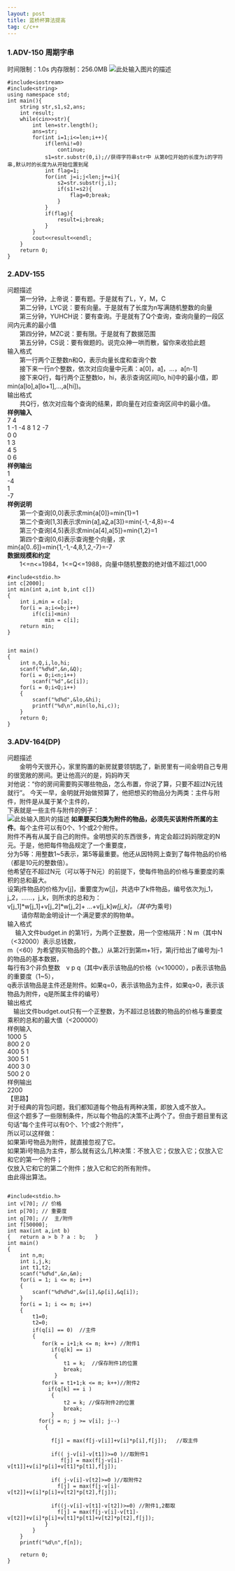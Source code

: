 ```yaml
---
layout: post
title: 蓝桥杯算法提高
tag: c/c++
---
```

###  1.ADV-150 周期字串
时间限制：1.0s        内存限制：256.0MB
![此处输入图片的描述][1]
```
#include<iostream>
#include<string>
using namespace std;
int main(){
	string str,s1,s2,ans;
	int result;
	while(cin>>str){
		int len=str.length();
		ans=str;
		for(int i=1;i<=len;i++){
			if(len%i!=0)
				continue;
			s1=str.substr(0,i);//获得字符串str中 从第0位开始的长度为i的字符串,默认时的长度为从开始位置到尾
			int flag=1;
			for(int j=i;j<len;j+=i){
				s2=str.substr(j,i);
				if(s1!=s2){
					flag=0;break;
				}
			}
			if(flag){
				result=i;break;
			}
		}
		cout<<result<<endl;
	}
	return 0;
}

```
### 2.ADV-155
问题描述<br/>
　　第一分钟，上帝说：要有题。于是就有了L，Y，M，C<br/>
　　第二分钟，LYC说：要有向量。于是就有了长度为n写满随机整数的向量<br/>
　　第三分钟，YUHCH说：要有查询。于是就有了Q个查询，查询向量的一段区间内元素的最小值<br/>
　　第四分钟，MZC说：要有限。于是就有了数据范围<br/>
　　第五分钟，CS说：要有做题的。说完众神一哄而散，留你来收拾此题<br/>
输入格式<br/>
　　第一行两个正整数n和Q，表示向量长度和查询个数<br/>
　　接下来一行n个整数，依次对应向量中元素：a[0]，a[1]，…，a[n-1]<br/>
　　接下来Q行，每行两个正整数lo，hi，表示查询区间[lo, hi]中的最小值，即min(a[lo],a[lo+1],…,a[hi])。<br/>
输出格式<br/>
　　共Q行，依次对应每个查询的结果，即向量在对应查询区间中的最小值。<br/>
**样例输入**<br/>
7 4<br/>
1 -1 -4 8 1 2 -7<br/>
0 0<br/>
1 3<br/>
4 5<br/>
0 6<br/>
**样例输出**<br/>
1<br/>
-4<br/>
1<br/>
-7<br/>
**样例说明**<br/>
　　第一个查询[0,0]表示求min{a[0]}=min{1}=1<br/>
　　第二个查询[1,3]表示求min{a[1],a[2],a[3]}=min{-1,-4,8}=-4<br/>
　　第三个查询[4,5]表示求min{a[4],a[5]}=min{1,2}=1<br/>
　　第四个查询[0,6]表示查询整个向量，求min{a[0..6]}=min{1,-1,-4,8,1,2,-7}=-7<br/>
**数据规模和约定**<br/>
　　1<=n<=1984，1<=Q<=1988，向量中随机整数的绝对值不超过1,000
```
#include<stdio.h>
int c[2000];
int min(int a,int b,int c[])
{
	int i,min = c[a];
	for(i = a;i<=b;i++)
		if(c[i]<min)
			min = c[i];
	return min;
}


int main()
{
	int n,Q,i,lo,hi;
	scanf("%d%d",&n,&Q);
	for(i = 0;i<n;i++)
		scanf("%d",&c[i]);
	for(i = 0;i<Q;i++)
	{
		scanf("%d%d",&lo,&hi);
		printf("%d\n",min(lo,hi,c));
	}
	return 0;
} 

```

### 3.ADV-164(DP)
问题描述<br/>
　　金明今天很开心，家里购置的新房就要领钥匙了，新房里有一间金明自己专用的很宽敞的房间。更让他高兴的是，妈妈昨天<br/>
对他说：“你的房间需要购买哪些物品，怎么布置，你说了算，只要不超过N元钱就行”。
今天一早，金明就开始做预算了，他把想买的物品分为两类：主件与附件，附件是从属于某个主件的，<br/>
下表就是一些主件与附件的例子：<br/>
![此处输入图片的描述][2]
**如果要买归类为附件的物品，必须先买该附件所属的主件**。每个主件可以有0个、1个或2个附件。<br/>
附件不再有从属于自己的附件。金明想买的东西很多，肯定会超过妈妈限定的N元。于是，他把每件物品规定了一个重要度，<br/>
分为5等：用整数1~5表示，第5等最重要。他还从因特网上查到了每件物品的价格（都是10元的整数倍）。<br/>
他希望在不超过N元（可以等于N元）的前提下，使每件物品的价格与重要度的乘积的总和最大。<br/>
设第j件物品的价格为v[j]，重要度为w[j]，共选中了k件物品，编号依次为j_1，j_2，……，j_k，则所求的总和为：<br/>
v[j_1]*w[j_1]+v[j_2]*w[j_2]+ …+v[j_k]*w[j_k]。（其中*为乘号)<br/>　　
请你帮助金明设计一个满足要求的购物单。<br/>
输入格式<br/>
　 输入文件budget.in 的第1行，为两个正整数，用一个空格隔开：N m（其中N（<32000）表示总钱数，<br/>
m（<60）为希望购买物品的个数。）从第2行到第m+1行，第j行给出了编号为j-1的物品的基本数据，<br/>
每行有3个非负整数　v p q（其中v表示该物品的价格（v<10000），p表示该物品的重要度（1~5），<br/>
q表示该物品是主件还是附件。如果q=0，表示该物品为主件，如果q>0，表示该物品为附件，q是所属主件的编号）<br/>
输出格式<br/>
　输出文件budget.out只有一个正整数，为不超过总钱数的物品的价格与重要度乘积的总和的最大值（<200000）<br/>
样例输入<br/>
1000 5<br/>
800 2 0<br/>
400 5 1<br/>
300 5 1<br/>
400 3 0<br/>
500 2 0<br/>
样例输出<br/>
2200<br/>
【思路】<br/>
对于经典的背包问题，我们都知道每个物品有两种决策，即放入或不放入。<br/>
但这个题多了一些限制条件，所以每个物品的决策不止两个了。但由于题目里有这句话“每个主件可以有0个、1个或2个附件”，<br/>
所以可以这样做：<br/>
    如果第i号物品为附件，就直接忽视了它。<br/>
    如果第i号物品为主件，那么就有这么几种决策：不放入它；仅放入它；仅放入它和它的第一个附件；<br/>
	仅放入它和它的第二个附件；放入它和它的所有附件。<br/>
    由此得出算法。<br/>
   
   
```

#include<stdio.h>  
int v[70]; // 价格 
int p[70]; // 重要度 
int q[70]; //  主/附件 
int f[50000];  
int max(int a,int b)  
{   return a > b ? a : b;   }  
int main()  
{  
    int n,m;  
    int i,j,k;  
    int t1,t2;  
    scanf("%d%d",&n,&m);  
    for(i = 1; i <= m; i++)  
    {  
        scanf("%d%d%d",&v[i],&p[i],&q[i]);  
    }  
    for(i = 1; i <= m; i++)  
    {  
        t1=0;  
        t2=0;  
        if(q[i] == 0)  //主件  
        {  
           for(k = i+1;k <= m; k++) //附件1   
              if(q[k] == i)                       
               {  
                  t1 = k;  //保存附件1的位置
                  break;  
               }  
           for(k = t1+1;k <= m; k++)//附件2   
             if(q[k] == i )                        
              {  
                  t2 = k; //保存附件2的位置 
                  break;  
              }   
          for(j = n; j >= v[i]; j--)  
            {         
      
              f[j] = max(f[j-v[i]]+v[i]*p[i],f[j]);   //取主件  

              if(( j-v[i]-v[t1])>=0 )//取附件1  
                 f[j] = max(f[j-v[i]-v[t1]]+v[i]*p[i]+v[t1]*p[t1],f[j]);  

              if( j-v[i]-v[t2]>=0 )//取附件2
				f[j] = max(f[j-v[i]-v[t2]]+v[i]*p[i]+v[t2]*p[t2],f[j]);  

              if((j-v[i]-v[t1]-v[t2])>=0) //附件1,2都取  	  
                f[j] = max(f[j-v[i]-v[t1]-v[t2]]+v[i]*p[i]+v[t1]*p[t1]+v[t2]*p[t2],f[j]);           
            }  
        }  
    }  
    printf("%d\n",f[n]);  
      
    return 0;  
}  
```

　　
　　


  [1]: http://omztq7zo1.bkt.clouddn.com/%E5%91%A8%E6%9C%9F%E5%AD%97%E4%B8%B2.png
  [2]: http://omztq7zo1.bkt.clouddn.com/%E8%93%9D%E6%A1%A5adv164.png